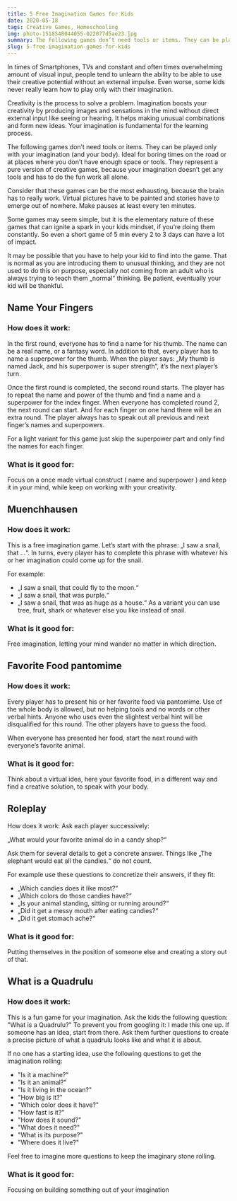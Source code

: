 ```yaml
---
title: 5 Free Imagination Games for Kids
date: 2020-05-18
tags: Creative Games, Homeschooling
img: photo-1518548044055-022077d5ae23.jpg
summary: The following games don’t need tools or items. They can be played only with your imagination (and your body). Ideal for boring times on the road or at places where you don’t have enough space or tools.
slug: 5-free-imagination-games-for-kids
---
```


In times of Smartphones, TVs and constant and often times overwhelming amount of visual input, people tend to unlearn the ability to be able to use their creative potential without an external impulse. Even worse, some kids never really learn how to play only with their imagination.

Creativity is the process to solve a problem. Imagination boosts your creativity by producing images and sensations in the mind without direct external input like seeing or hearing. It helps making unusual combinations and form new ideas. Your imagination is fundamental for the learning process.

The following games don’t need tools or items. They can be played only with your imagination (and your body). Ideal for boring times on the road or at places where you don’t have enough space or tools. They represent a pure version of creative games, because your imagination doesn’t get any tools and has to do the fun work all alone.

Consider that these games can be the most exhausting, because the brain has to really work. Virtual pictures have to be painted and stories have to emerge out of nowhere. Make pauses at least every ten minutes.

Some games may seem simple, but it is the elementary nature of these games that can ignite a spark in your kids mindset, if you’re doing them constantly. So even a short game of 5 min every 2 to 3 days can have a lot of impact.

It may be possible that you have to help your kid to find into the game. That is normal as you are introducing them to unusual thinking, and they are not used to do this on purpose, especially not coming from an adult who is always trying to teach them „normal“ thinking. Be patient, eventually your kid will be thankful.

## Name Your Fingers
### How does it work:
In the first round, everyone has to find a name for his thumb. The name can be a real name, or a fantasy word. In addition to that, every player has to name a superpower for the thumb. When the player says: „My thumb is named Jack, and his superpower is super strength“, it’s the next player’s turn.

Once the first round is completed, the second round starts. The player has to repeat the name and power of the thumb and find a name and a superpower for the index finger. When everyone has completed round 2, the next round can start. And for each finger on one hand there will be an extra round. The player always has to speak out all previous and next finger’s names and superpowers.

For a light variant for this game just skip the superpower part and only find the names for each finger.

### What is it good for:
Focus on a once made virtual construct ( name and superpower ) and keep it in your mind, while keep on working with your creativity.

## Muenchhausen
### How does it work:
This is a free imagination game. Let’s start with the phrase: „I saw a snail, that ...“. In turns, every player has to complete this phrase with whatever his or her imagination could come up for the snail.

For example:
- „I saw a snail, that could fly to the moon.“
- „I saw a snail, that was purple.“
- „I saw a snail, that was as huge as a house.“
As a variant you can use tree, fruit, shark or whatever else you like instead of snail.

### What is it good for:
Free imagination, letting your mind wander no matter in which direction.

## Favorite Food pantomime
### How does it work:
Every player has to present his or her favorite food via pantomime. Use of the whole body is allowed, but no helping tools and no words or other verbal hints. Anyone who uses even the slightest verbal hint will be disqualified for this round. The other players have to guess the food.

When everyone has presented her food, start the next round with everyone’s favorite animal.

### What is it good for:
Think about a virtual idea, here your favorite food, in a different way and find a creative solution, to speak with your body.

## Roleplay
How does it work:
Ask each player successively:

„What would your favorite animal do in a candy shop?“

Ask them for several details to get a concrete answer. Things like „The elephant would eat all the candies.“ do not count.

For example use these questions to concretize their answers, if they fit:

- „Which candies does it like most?“
- „Which colors do those candies have?“
- „Is your animal standing, sitting or running around?“
- „Did it get a messy mouth after eating candies?“
- „Did it get stomach ache?“

### What is it good for:
Putting themselves in the position of someone else and creating a story out of that.

## What is a Quadrulu
### How does it work:
This is a fun game for your imagination. Ask the kids the following question: "What is a Quadrulu?" To prevent you from googling it: I made this one up. If someone has an idea, start from there. Ask them further questions to create a precise picture of what a quadrulu looks like and what it is about.

If no one has a starting idea, use the following questions to get the imagination rolling:

- "Is it a machine?"
- "Is it an animal?"
- "Is it living in the ocean?"
- "How big is it?"
- "Which color does it have?"
- "How fast is it?"
- "How does it sound?"
- "What does it need?"
- "What is its purpose?"
- "Where does it live?"

Feel free to imagine more questions to keep the imaginary stone rolling.

### What is it good for:
Focusing on building something out of your imagination